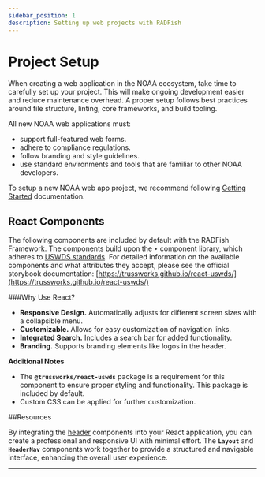 ```yaml
---
sidebar_position: 1
description: Setting up web projects with RADFish
---
```


# Project Setup

When creating a web application in the NOAA ecosystem, take time to carefully set up your project. This will make ongoing development easier and reduce maintenance overhead. A proper setup follows best practices around file structure, linting, core frameworks, and build tooling. 

All new NOAA web applications must:

- support full-featured web forms. 
- adhere to compliance regulations.
- follow branding and style guidelines. 
- use standard environments and tools that are familiar to other NOAA developers.

To setup a new NOAA web app project, we recommend following [Getting Started](../getting-started) documentation.

## React Components

The following components are included by default with the RADFish Framework. The components build upon the ‣ component library, which adheres to [USWDS standards](https://designsystem.digital.gov/). For detailed information on the available components and what attributes they accept, please see the official storybook documentation: [https://trussworks.github.io/react-uswds/](https://trussworks.github.io/react-uswds/)

###Why Use React?

- **Responsive Design.** Automatically adjusts for different screen sizes with a collapsible menu.
- **Customizable.** Allows for easy customization of navigation links.
- **Integrated Search.** Includes a search bar for added functionality.
- **Branding.** Supports branding elements like logos in the header.

**Additional Notes**

- The **`@trussworks/react-uswds`** package is a requirement for this component to ensure proper styling and functionality. This package is included by default.
- Custom CSS can be applied for further customization.

##Resources

By integrating the [header](https://trussworks.github.io/react-uswds/?path=/docs/components-header--basic-header) components into your React application, you can create a professional and responsive UI with minimal effort. The **`Layout`** and **`HeaderNav`** components work together to provide a structured and navigable interface, enhancing the overall user experience.

---
